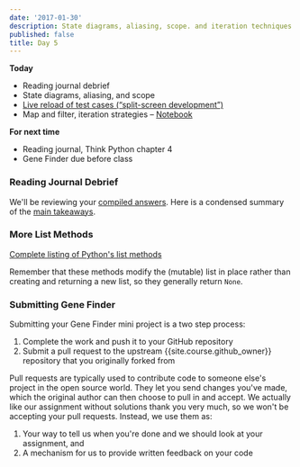 ```yaml
---
date: '2017-01-30'
description: State diagrams, aliasing, scope. and iteration techniques.
published: false
title: Day 5
---
```


**Today**

* Reading journal debrief
* State diagrams, aliasing, and scope
* [Live reload of test cases (“split-screen development”)](https://piazza.com/class/ijkborva8jk70v?cid=85)
* Map and filter, iteration strategies – [Notebook](https://github.com//{{site.course.github_owner}}/ClassNotes/blob/master/Day5_Iteration.ipynb)

**For next time**

* Reading journal, Think Python chapter 4
* Gene Finder due before class


### Reading Journal Debrief

We'll be reviewing your [compiled
answers](http://nbviewer.jupyter.org/github/paulruvolo/SoftDesSp16Prep/blob/master/processed_notebooks/day4_reading_journal_responses.ipynb).
Here is a condensed summary of the [main
takeaways](http://nbviewer.jupyter.org/github/paulruvolo/SoftDesSp16Prep/blob/master/processed_notebooks/Day%204%20Reading%20Journal%20Notes.ipynb).


### More List Methods

[Complete listing of Python's list
methods](https://docs.python.org/2/tutorial/datastructures.html)

Remember that these methods modify the (mutable) list in place rather than
creating and returning a new list, so they generally return `None`.


### Submitting Gene Finder

Submitting your Gene Finder mini project is a two step process:

1. Complete the work and push it to your GitHub repository
2. Submit a pull request to the upstream {{site.course.github_owner}} repository that you originally forked from

Pull requests are typically used to contribute code to someone else's project
in the open source world. They let you send changes you've made, which the
original author can then choose to pull in and accept. We actually like our
assignment without solutions thank you very much, so we won't be accepting
your pull requests. Instead, we use them as:

1. Your way to tell us when you're done and we should look at your assignment, and
2. A mechanism for us to provide written feedback on your code
